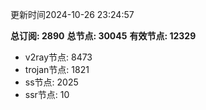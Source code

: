 更新时间2024-10-26 23:24:57

**总订阅: 2890**
**总节点: 30045**
**有效节点: 12329**
- v2ray节点: 8473
- trojan节点: 1821
- ss节点: 2025
- ssr节点: 10
